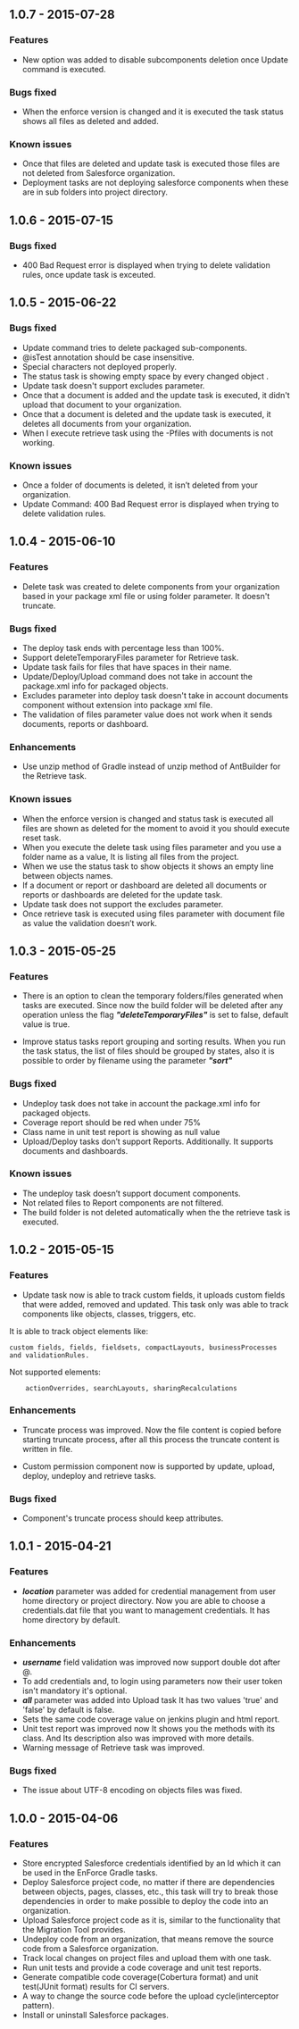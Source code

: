 
## 1.0.7 - 2015-07-28

### Features

* New option was added to disable subcomponents deletion once Update command is executed.

### Bugs fixed

* When the enforce version is changed and it is executed the task status shows all files as deleted and added.

### Known issues

* Once that files are deleted and update task is executed those files are not deleted from Salesforce organization.
* Deployment tasks are not deploying salesforce components when these are in sub folders into project directory.


## 1.0.6 - 2015-07-15

### Bugs fixed

*  400 Bad Request error is displayed when trying to delete validation rules, once update task is exceuted.


## 1.0.5 - 2015-06-22

### Bugs fixed

* Update command tries to delete packaged sub-components.
* @isTest annotation should be case insensitive.
* Special characters not deployed properly.
* The status task is showing empty space by every changed object .
* Update task doesn't support excludes parameter.
* Once that a document is added and the update task is executed, it didn't upload that document to your organization.
* Once that a document is deleted and the update task is executed, it deletes all documents from your organization.
* When I execute retrieve task using the -Pfiles with documents is not working.



### Known issues

* Once a folder of documents is deleted, it isn’t deleted from your organization.
* Update Command: 400 Bad Request error is displayed when trying to delete validation rules.


## 1.0.4 - 2015-06-10

### Features

* Delete task was created to delete components from your organization based in your package xml file or using folder parameter. It doesn't truncate.

### Bugs fixed

* The deploy task ends with percentage less than 100%.
* Support deleteTemporaryFiles parameter for Retrieve task.
* Update task fails for files that have spaces in their name.
* Update/Deploy/Upload command does not take in account the package.xml info for packaged objects.
* Excludes parameter into deploy task doesn't take in account documents component without extension into package xml file.
* The validation of files parameter value does not work when it sends documents, reports or dashboard.

### Enhancements

* Use unzip method of Gradle instead of unzip method of AntBuilder for the Retrieve task.

### Known issues

* When the enforce version is changed and status task is executed all files are shown as deleted for the moment to avoid it you should execute reset task.
* When you execute the delete task using files parameter and you use a folder name as a value, It is listing all files from the project.
* When we use the status task to show objects it shows an empty line between objects names.
* If a document or report or dashboard are deleted all documents or reports or dashboards are deleted for the update task.
* Update task does not support the excludes parameter.
* Once retrieve task is executed using files parameter with document file as value the validation doesn’t work.



## 1.0.3 - 2015-05-25

### Features

* There is an option to clean the temporary folders/files generated when tasks are executed. 
Since now the build folder will be deleted after any operation unless the flag ***"deleteTemporaryFiles"*** is set to false, default value is true.

* Improve status tasks report grouping and sorting results. When you run the task status, the list of files should be grouped by states, also it is possible to order by filename using the parameter ***"sort"***

### Bugs fixed

* Undeploy task does not take in account the package.xml info for packaged objects.
* Coverage report should be red when under 75%
* Class name in unit test report is showing as null value 
* Upload/Deploy tasks don’t support Reports. Additionally. It supports documents and dashboards.


### Known issues

* The undeploy task doesn’t support document components.
* Not related files to Report components are not filtered.
* The build folder is not deleted automatically when the the retrieve task is executed.


## 1.0.2 - 2015-05-15

### Features

* Update task now is able to track custom fields, it uploads custom fields that were added, removed and updated.  This task only was able to track components like objects, classes, triggers, etc. 

It is able to track object elements like: 

	custom fields, fields, fieldsets, compactLayouts, businessProcesses and validationRules.
	
 Not supported elements:
 
	    actionOverrides, searchLayouts, sharingRecalculations	


### Enhancements

* Truncate process was improved. Now the file content is copied before starting truncate process, after all this process the truncate content is written in file.

* Custom permission component now is supported by update, upload, deploy, undeploy and retrieve tasks.

### Bugs fixed

* Component's truncate process should keep attributes.


## 1.0.1 - 2015-04-21

### Features

* ***location*** parameter was added for credential management from user home directory or project directory. Now you are able to choose a credentials.dat file that you want to management credentials. It has home directory by default.

### Enhancements

* ***username*** field validation was improved now support double dot after @.
* To add credentials and, to login using parameters now their user token isn't mandatory it's optional.
* ***all*** parameter was added  into Upload task It has two values 'true' and 'false' by default is false.
* Sets the same code coverage value on jenkins plugin and html report.
* Unit test report was improved now It shows you the methods with its class. And Its description also was improved with more details.
* Warning message of Retrieve task was improved.

### Bugs fixed
* The issue about UTF-8 encoding on objects files was fixed.


## 1.0.0 - 2015-04-06

### Features

* Store encrypted Salesforce credentials identified by an Id which it can be used in the EnForce Gradle tasks.
* Deploy Salesforce project code, no matter if there are dependencies between objects, pages, classes, etc., this task will try to break those dependencies in order to make possible to deploy the code into an organization.
* Upload Salesforce project code as it is, similar to the functionality that the Migration Tool provides.
* Undeploy code from an organization, that means remove the source code from a Salesforce organization.
* Track local changes on project files and upload them with one task.
* Run unit tests and provide a code coverage and unit test reports.
* Generate compatible code coverage(Cobertura format) and unit test(JUnit format) results for CI servers.
* A way to change the source code before the upload cycle(interceptor pattern).
* Install or uninstall Salesforce packages.
